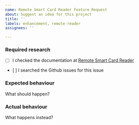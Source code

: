 ```yaml
---
name: Remote Smart Card Reader Feature Request
about: Suggest an idea for this project
title: ''
labels: enhancement, remote-reader
assignees: ''

---
```


### Required research

- [ ] I checked the documentation at [Remote Smart Card Reader](http://frankmorgner.github.io/vsmartcard/remote-reader/README.html)
- [ ] I searched the Github issues for this issue


### Expected behaviour

What should happen?


### Actual behaviour

What happens instead?
